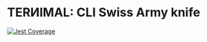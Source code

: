 # TERИIMAL: CLI Swiss Army knife

[![Jest Coverage](https://img.shields.io/badge/coverage-71.66%25-blue)](https://github.com/mflorence99/lintel/issues)
